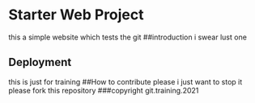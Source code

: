 # Starter Web Project
this a simple website which tests the git
##introduction
i swear lust one
## Deployment
this is just for training
##How to contribute
please i just want to stop it 
please fork this repository
###copyright 
git.training.2021